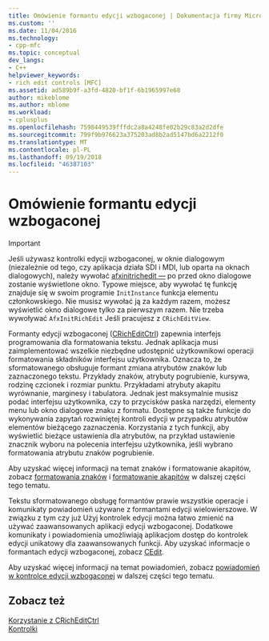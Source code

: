 ```yaml
---
title: Omówienie formantu edycji wzbogaconej | Dokumentacja firmy Microsoft
ms.custom: ''
ms.date: 11/04/2016
ms.technology:
- cpp-mfc
ms.topic: conceptual
dev_langs:
- C++
helpviewer_keywords:
- rich edit controls [MFC]
ms.assetid: ad589b9f-a3fd-4820-bf1f-6b1965997e68
author: mikeblome
ms.author: mblome
ms.workload:
- cplusplus
ms.openlocfilehash: 7598449539fffdc2a8a4248fe02b29c83a2d2dfe
ms.sourcegitcommit: 799f9b976623a375203ad8b2ad5147bd6a2212f0
ms.translationtype: MT
ms.contentlocale: pl-PL
ms.lasthandoff: 09/19/2018
ms.locfileid: "46387103"
---
```

# <a name="overview-of-the-rich-edit-control"></a>Omówienie formantu edycji wzbogaconej

> [!IMPORTANT]
>  Jeśli używasz kontrolki edycji wzbogaconej, w oknie dialogowym (niezależnie od tego, czy aplikacja działa SDI i MDI, lub oparta na oknach dialogowych), należy wywołać [afxinitrichedit —](../mfc/reference/application-information-and-management.md#afxinitrichedit) po przed okno dialogowe zostanie wyświetlone okno. Typowe miejsce, aby wywołać tę funkcję znajduje się w swoim programie `InitInstance` funkcja elementu członkowskiego. Nie musisz wywołać ją za każdym razem, możesz wyświetlić okno dialogowe tylko za pierwszym razem. Nie trzeba wywoływać `AfxInitRichEdit` Jeśli pracujesz z `CRichEditView`.

Formanty edycji wzbogaconej ([CRichEditCtrl](../mfc/reference/cricheditctrl-class.md)) zapewnia interfejs programowania dla formatowania tekstu. Jednak aplikacja musi zaimplementować wszelkie niezbędne udostępnić użytkownikowi operacji formatowania składników interfejsu użytkownika. Oznacza to, że sformatowanego obsługuje formant zmiana atrybutów znaków lub zaznaczonego tekstu. Przykłady znaków, atrybuty pogrubienie, kursywa, rodzinę czcionek i rozmiar punktu. Przykładami atrybuty akapitu wyrównanie, marginesy i tabulatora. Jednak jest maksymalnie musisz podać interfejsu użytkownika, czy to przycisków paska narzędzi, elementy menu lub okno dialogowe znaku z formatu. Dostępne są także funkcje do wykonywania zapytań rozwiniętej kontroli edycji w przypadku atrybutów elementów bieżącego zaznaczenia. Korzystania z tych funkcji, aby wyświetlić bieżące ustawienia dla atrybutów, na przykład ustawienie znacznik wyboru na polecenia interfejsu użytkownika, jeśli wybrano formatowania atrybutu znaków pogrubienie.

Aby uzyskać więcej informacji na temat znaków i formatowanie akapitów, zobacz [formatowania znaków](../mfc/character-formatting-in-rich-edit-controls.md) i [formatowanie akapitów](../mfc/paragraph-formatting-in-rich-edit-controls.md) w dalszej części tego tematu.

Tekstu sformatowanego obsługę formantów prawie wszystkie operacje i komunikaty powiadomień używane z formantami edycji wielowierszowe. W związku z tym czy już Użyj kontrolek edycji można łatwo zmienić na używać zaawansowanych aplikacji edycji wzbogaconej. Dodatkowe komunikaty i powiadomienia umożliwiają aplikacjom dostęp do kontrolek edycji unikatowy dla zaawansowanych funkcji. Aby uzyskać informacje o formantach edycji wzbogaconej, zobacz [CEdit](../mfc/reference/cedit-class.md).

Aby uzyskać więcej informacji na temat powiadomień, zobacz [powiadomień w kontrolce edycji wzbogaconej](../mfc/notifications-from-a-rich-edit-control.md) w dalszej części tego tematu.

## <a name="see-also"></a>Zobacz też

[Korzystanie z CRichEditCtrl](../mfc/using-cricheditctrl.md)<br/>
[Kontrolki](../mfc/controls-mfc.md)

